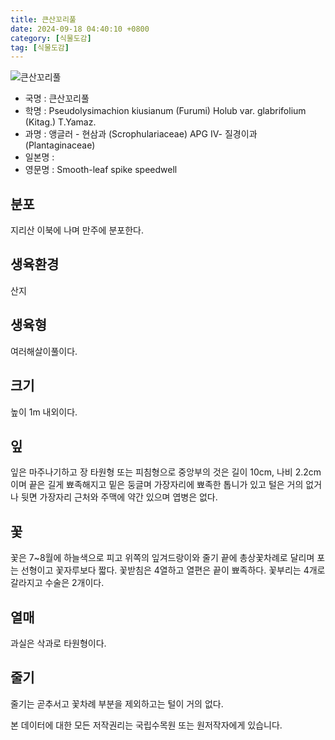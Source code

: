 ```yaml
---
title: 큰산꼬리풀
date: 2024-09-18 04:40:10 +0800
category: [식물도감]
tag: [식물도감]
---
```




![큰산꼬리풀](/fileUpload/plants/basic/Scrophulariaceae/Veronica/9687/9687_20160726160256494files_th2.jpg)
- 국명 : 큰산꼬리풀
- 학명 : Pseudolysimachion kiusianum (Furumi) Holub var. glabrifolium (Kitag.) T.Yamaz.
- 과명 : 앵글러 - 현삼과 (Scrophulariaceae) APG Ⅳ- 질경이과 (Plantaginaceae)
- 일본명 : 
- 영문명 : Smooth-leaf spike speedwell


## 분포
지리산 이북에 나며 만주에 분포한다.
## 생육환경
산지
## 생육형
여러해살이풀이다.
## 크기
높이 1m 내외이다.
## 잎
잎은 마주나기하고 장 타원형 또는 피침형으로 중앙부의 것은 길이 10cm, 나비 2.2cm이며 끝은 길게 뾰족해지고 밑은 둥글며 가장자리에 뾰족한 톱니가 있고 털은 거의 없거나 뒷면 가장자리 근처와 주맥에 약간 있으며 엽병은 없다.
## 꽃
꽃은 7~8월에 하늘색으로 피고 위쪽의 잎겨드랑이와 줄기 끝에 총상꽃차례로 달리며 포는 선형이고 꽃자루보다 짧다. 꽃받침은 4열하고 열편은 끝이 뾰족하다. 꽃부리는 4개로 갈라지고 수술은 2개이다.
## 열매
과실은 삭과로 타원형이다.
## 줄기
줄기는 곧추서고 꽃차례 부분을 제외하고는 털이 거의 없다.






본 데이터에 대한 모든 저작권리는 국립수목원 또는 원저작자에게 있습니다.
